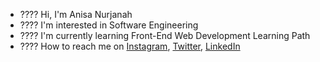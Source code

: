 - ???? Hi, I'm Anisa Nurjanah
- ???? I'm interested in Software Engineering
- ???? I'm currently learning Front-End Web Development Learning Path
- ???? How to reach me on 
<a href="https://www.instagram.com/nissxxse/" target="_blank">Instagram</a>, 
<a href="https://twitter.com/sweatpotatos3"  target="_blank">Twitter</a>, 
<a href="https://www.linkedin.com/in/anisanurjanah/" target="_blank">LinkedIn</a>
